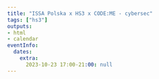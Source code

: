 ```yaml
---
title: "ISSA Polska x HS3 x CODE:ME - cybersec"
tags: ["hs3"]
outputs:
- html
- calendar
eventInfo:
  dates:
    extra:
      2023-10-23 17:00-21:00: null
---
```



